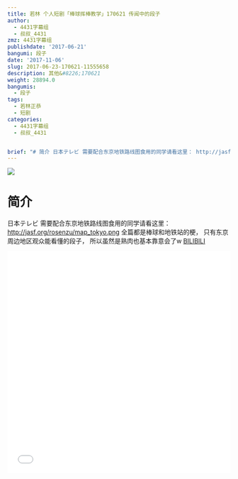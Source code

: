 ```yaml
---
title: 若林 个人短剧「棒球挥棒教学」170621 传闻中的段子
author:
  - 4431字幕组
  - 叔叔_4431
zmz: 4431字幕组
publishdate: '2017-06-21'
bangumi: 段子
date: '2017-11-06'
slug: 2017-06-23-170621-11555658
description: 其他&#8226;170621
weight: 28894.0
bangumis:
  - 段子
tags:
  - 若林正恭
  - 短剧
categories:
  - 4431字幕组
  - 叔叔_4431


brief: "# 简介 日本テレビ 需要配合东京地铁路线图食用的同学请看这里： http://jasf.org/rosenzu/map_tokyo.png 全篇都是棒球和地铁站的梗， 只有东京周边地区观众能看懂的段子， 所以虽然是熟肉也基本靠意会了w"
---
```

![](https://i.imgur.com/PEB7MI8.png)
# 简介  
日本テレビ
需要配合东京地铁路线图食用的同学请看这里：
http://jasf.org/rosenzu/map_tokyo.png
全篇都是棒球和地铁站的梗，
只有东京周边地区观众能看懂的段子，
所以虽然是熟肉也基本靠意会了w
  [BILIBILI](https://www.bilibili.com/video/av11555658/)

  <iframe src="//www.bilibili.com/blackboard/player.html?aid=11555658" width="100%" height="500" frameborder="0" allowfullscreen="allowfullscreen"></iframe>
